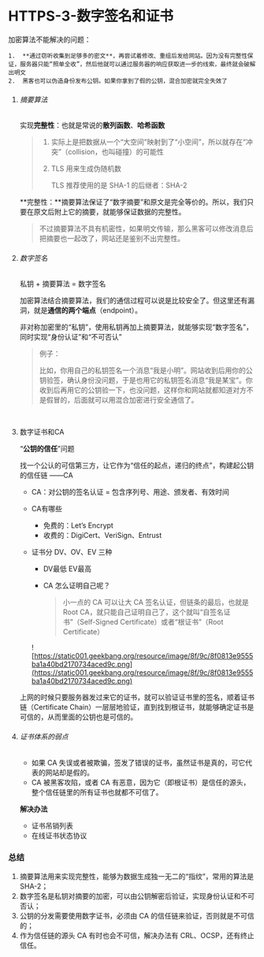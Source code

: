 # HTTPS-3-数字签名和证书



加密算法不能解决的问题：

	1.  **通过窃听收集到足够多的密文**，再尝试着修改、重组后发给网站。因为没有完整性保证，服务器只能“照单全收”，然后他就可以通过服务器的响应获取进一步的线索，最终就会破解出明文
 	2.  黑客也可以伪造身份发布公钥。如果你拿到了假的公钥，混合加密就完全失效了





1. ###### 摘要算法

   实现**完整性**：也就是常说的**散列函数**、**哈希函数**

   > 1. 实际上是把数据从一个“大空间”映射到了“小空间”，所以就存在“冲突”（collision，也叫碰撞）的可能性
   >
   > 2. TLS 用来生成伪随机数
   >
   >    TLS 推荐使用的是 SHA-1 的后继者：SHA-2

   **完整性：**摘要算法保证了“数字摘要”和原文是完全等价的。所以，我们只要在原文后附上它的摘要，就能够保证数据的完整性。

   > 不过摘要算法不具有机密性，如果明文传输，那么黑客可以修改消息后把摘要也一起改了，网站还是鉴别不出完整性。

   

2. ###### 数字签名

   私钥 + 摘要算法 = 数字签名

   加密算法结合摘要算法，我们的通信过程可以说是比较安全了。但这里还有漏洞，就是**通信的两个端点**（endpoint）。

   非对称加密里的“私钥”，使用私钥再加上摘要算法，就能够实现“数字签名”，同时实现“身份认证”和“不可否认”

   > 例子：
   >
   > ​	比如，你用自己的私钥签名一个消息“我是小明”。网站收到后用你的公钥验签，确认身份没问题，于是也用它的私钥签名消息“我是某宝”。你收到后再用它的公钥验一下，也没问题，这样你和网站就都知道对方不是假冒的，后面就可以用混合加密进行安全通信了。

​	

3. 数字证书和CA

   “**公钥的信任**”问题

   找一个公认的可信第三方，让它作为“信任的起点，递归的终点”，构建起公钥的信任链 ——CA

   - CA：对公钥的签名认证 = 包含序列号、用途、颁发者、有效时间

   - CA有哪些

     - 免费的：Let’s Encrypt
     - 收费的：DigiCert、VeriSign、Entrust

   - 证书分 DV、OV、EV 三种

     - DV最低 EV最高

     - CA 怎么证明自己呢？

       > 小一点的 CA 可以让大 CA 签名认证，但链条的最后，也就是 Root CA，就只能自己证明自己了，这个就叫“自签名证书”（Self-Signed Certificate）或者“根证书”（Root Certificate）

     ![https://static001.geekbang.org/resource/image/8f/9c/8f0813e9555ba1a40bd2170734aced9c.png](https://static001.geekbang.org/resource/image/8f/9c/8f0813e9555ba1a40bd2170734aced9c.png)

   上网的时候只要服务器发过来它的证书，就可以验证证书里的签名，顺着证书链（Certificate Chain）一层层地验证，直到找到根证书，就能够确定证书是可信的，从而里面的公钥也是可信的。



4. ###### 证书体系的弱点

   - 如果 CA 失误或者被欺骗，签发了错误的证书，虽然证书是真的，可它代表的网站却是假的。
   - CA 被黑客攻陷，或者 CA 有恶意，因为它（即根证书）是信任的源头，整个信任链里的所有证书也就都不可信了。

   **解决办法**

   - 证书吊销列表
   - 在线证书状态协议



### 总结

1. 摘要算法用来实现完整性，能够为数据生成独一无二的“指纹”，常用的算法是 SHA-2；
2. 数字签名是私钥对摘要的加密，可以由公钥解密后验证，实现身份认证和不可否认；
3. 公钥的分发需要使用数字证书，必须由 CA 的信任链来验证，否则就是不可信的；
4. 作为信任链的源头 CA 有时也会不可信，解决办法有 CRL、OCSP，还有终止信任。





























































